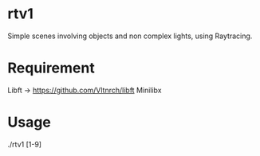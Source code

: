 # rtv1
Simple scenes involving objects and non complex lights, using Raytracing.

# Requirement
Libft -> https://github.com/Vltnrch/libft
Minilibx

# Usage
./rtv1 [1-9]
